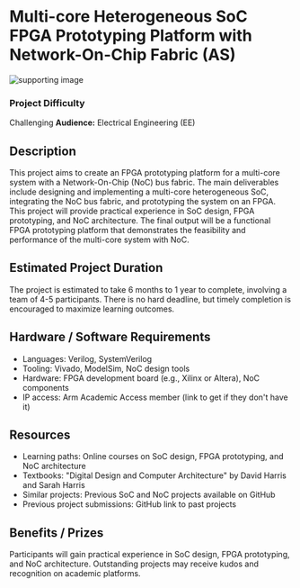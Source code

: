 # Multi-core Heterogeneous SoC FPGA Prototyping Platform with Network-On-Chip Fabric (AS)
![supporting image]()

### Project Difficulty
Challenging
**Audience:** Electrical Engineering (EE)

## Description
This project aims to create an FPGA prototyping platform for a multi-core system with a Network-On-Chip (NoC) bus fabric. The main deliverables include designing and implementing a multi-core heterogeneous SoC, integrating the NoC bus fabric, and prototyping the system on an FPGA. This project will provide practical experience in SoC design, FPGA prototyping, and NoC architecture. The final output will be a functional FPGA prototyping platform that demonstrates the feasibility and performance of the multi-core system with NoC.

## Estimated Project Duration
The project is estimated to take 6 months to 1 year to complete, involving a team of 4-5 participants. There is no hard deadline, but timely completion is encouraged to maximize learning outcomes.

## Hardware / Software Requirements
- Languages: Verilog, SystemVerilog
- Tooling: Vivado, ModelSim, NoC design tools
- Hardware: FPGA development board (e.g., Xilinx or Altera), NoC components
- IP access: Arm Academic Access member (link to get if they don't have it)

## Resources
- Learning paths: Online courses on SoC design, FPGA prototyping, and NoC architecture
- Textbooks: "Digital Design and Computer Architecture" by David Harris and Sarah Harris
- Similar projects: Previous SoC and NoC projects available on GitHub
- Previous project submissions: GitHub link to past projects

## Benefits / Prizes
Participants will gain practical experience in SoC design, FPGA prototyping, and NoC architecture. Outstanding projects may receive kudos and recognition on academic platforms.